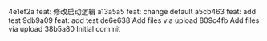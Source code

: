 4e1ef2a feat: 修改启动逻辑
a13a5a5 feat: change default
a5cb463 feat: add test
9db9a09 feat: add test
de6e638 Add files via upload
809c4fb Add files via upload
38b5a80 Initial commit
